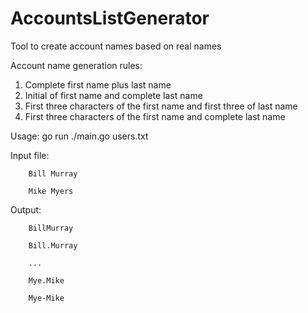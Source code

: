 # AccountsListGenerator
 Tool to create account names based on real names

Account name generation rules:
 1. Complete first name plus last name
 2. Initial of first name and complete last name
 3. First three characters of the first name and first three of last name
 4. First three characters of the first name and complete last name
 
 Usage: go run ./main.go users.txt
 
 Input file:
 
        Bill Murray
  
        Mike Myers



 Output:
 
        BillMurray
  
        Bill.Murray
  
        ...
  
        Mye.Mike
  
        Mye-Mike
  